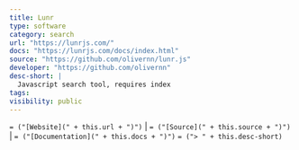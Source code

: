 ```yaml
---
title: Lunr
type: software
category: search
url: "https://lunrjs.com/"
docs: "https://lunrjs.com/docs/index.html"
source: "https://github.com/olivernn/lunr.js"
developer: "https://github.com/olivernn"
desc-short: |
  Javascript search tool, requires index
tags:
visibility: public
---
```

`= ("[Website](" + this.url + ")")` |  `= ("[Source](" + this.source + ")")` | `= ("[Documentation](" + this.docs + ")")`
`= ("> " + this.desc-short)`